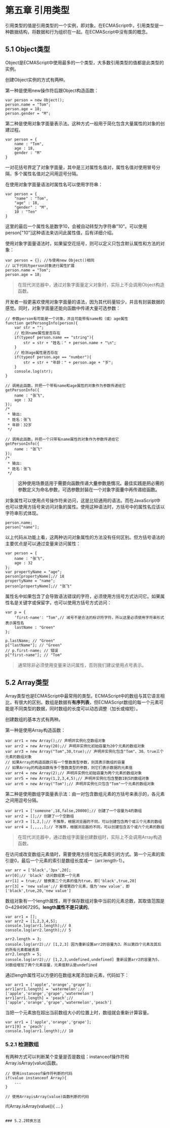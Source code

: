 # 第五章 引用类型

引用类型的值是引用类型的一个实例，即对象。在ECMAScript中，引用类型是一种数据结构，将数据和行为组织在一起。在ECMAScript中没有类的概念。

## 5.1 Object类型

Object是ECMAScript中使用最多的一个类型，大多数引用类型的值都是此类型的实例。

创建Object实例的方式有两种。

第一种是使用new操作符后跟Object构造函数：

```
var person = new Object();
person.name = "Tom";
person.age = 18;
person.gender = "M";
```

第二种是使用对象字面量表示法。这种方式一般用于简化包含大量属性的对象的创建过程。

```
var person = {
	name : "Tom",
	age : 18,
	gender : "M"
}
```

一对花括号界定了对象字面量，其中是三对属性名值对，属性名值对使用冒号分隔，多个属性名值对之间用逗号分隔。

在使用对象字面量语法时属性名可以使用字符串：

```
var person = {
	"name" : "Tom",
	"age" : 18,
	"gender" : "M",
	10 : "Ten"
}
```

这里的最后一个属性名是数字10，会被自动转型为字符串"10"。可以使用person["10"]这种语法来访问此属性值，后有详细介绍。

使用对象字面量语法时，如果留空花括号，则可以定义只包含默认属性和方法的对象：

```
var person = {}; //与使用new Object()相同
// 以下代码为person对象进行属性扩展
person.name = "Tom";
person.age = 18;
```

>在现代浏览器中，通过对象字面量定义对象时，实际上不会调用Object构造函数。

开发者一般更喜欢使用对象字面量的语法，因为其代码量较少，并且有封装数据的感觉。同时，对象字面量还能向函数中传递大量可选参数：

```
// 参数person有可能是一个对象，并且可能带有name和（或）age属性
function getPersongInfo(person){
	var str = "";
	// 检测name属性是否存在
	if(typeof person.name == "string"){
		str = str + "姓名：" + person.name + "\n";
	}
	// 检测age属性是否存在
	if(typeof person.age == "number"){
		str = str + "年龄：" + person.age + "岁";
	}
	console.log(str);
}

// 调用此函数，并把一个带有name和age属性的对象作为参数传递给它
getPersonInfo({
	name : "张飞",
	age : 32
});
/*
 * 输出:
 * 姓名：张飞
 * 年龄：32岁
 */

// 调用此函数，并把一个只带有name属性的对象作为参数传递给它
getPersonInfo({
	name : "张飞"
});
/*
 * 输出:
 * 姓名：张飞
 */
```

>**这种使用场景适用于需要向函数传递大量参数是情况。最佳实践是把必需的参数定义为命名参数，可选参数封装在一个对象字面量中再传递给函数。**

对象属性可以使用点号操作符来访问，这是比较通用的语法。而在JavaScript中也可以使用方括号来访问对象的属性。使用这种语法时，方括号中的属性名应该以字符串形式体现。

```
person.name;
person["name"];
```

以上代码从功能上看，这两种访问对象属性的方法没有任何区别。但方括号语法的主要优点是可以通过变量来访问属性：

```
var person = {
	name : "张飞",
	age : 32
};
var propertyName = "age";
person[propertyName];// 18
propertyName = "name";
person[propertyName];// "张飞"
```

属性名中如果包含了会导致语法错误的字符，必须使用方括号方式访问它。如果属性名是关键字或保留字，也可以使用方括号方式访问：

```
var p = {
	'first-name': "Tom",// 减号不是合法的标识符字符，所以这里必须使用字符串形式表示属性名
	lastName : "Green"
};

p.lastName; // "Green"
p["lastName"]; // "Green"
// p.first-name; // 错误
p["first-name"]; // "Tom"
```

>通常除非必须使用变量来访问属性，否则我们建议使用点号表示。

## 5.2 Array类型

Array类型也是ECMAScript中最常用的类型。ECMAScript中的数组与其它语言相比，有很大的区别。数组是数据有**有序列表**，但ECMAScript数组的每一个元素可能是不同类型的数据，同时数组的长度可以动态调整（加长或缩短）。

创建数组的基本方式有两种。

第一种是使用Array构造函数：

```
var arr1 = new Array();// 声明并实例化空数组对象
var arr2 = new Array(20);// 声明并实例化初始容量为20个元素的数组对象
var arr3 = new Array("Tom",30,true);// 声明并实例化包含"Tom"、30、true三个元素的数组对象
// 如果Array的构造函数只有一个整数类型参数，则其表示数组的容量
// 如果Array的构造函数有多个整数类型的参数，则它们表示数据的元素值
var arr4 = new Array(2);// 声明并实例化初始容量为两个元素的数组对象
var arr5 = new Array(1,2,3,4,5);// 声明并实例化包含整数1到5的数组对象
var arr6 = new Array("Tom");// 声明并实例化只包含"Tom"一个元素的数组对象
```

第二种是使用数组字面量表示法：由一对包含数组元素的方括号来表示的，各元素之间用逗号分隔。

```
var arr1 = ['someone',18,false,20000];// 创建了一个容量为4的数组
var arr2 = [];// 创建了一个空数组
var arr3 = [1,2,];// 不推荐，根据浏览器的不同，可以创建包含两个或三个元素的数组
var arr4 = [,,,,,];// 不推荐，根据浏览器的不同，可以创建包含五个或六个元素的数组
```

>在现代浏览器中，通过数组字面量创建数组时，实际上不会调用Array构造函数。

在访问或改变数组元素值时，需要使用方括号加元素索引的方式。第一个元素的索引是0，最后一个元素的索引是数组长度减一（arr.length-1）。

```
var arr = ['black','3px',20];
arr[0];// 'black' 访问数组第一个元素
arr[1] = true;// 替换第二个元素的值为true，即['black',true,20]
arr[3] = 'new value';// 新增第四个元素，值为'new value'，即['black',true,20,'new value']
```

数组对象有一个length属性，用于保存数组对象中当前的元素总数，其取值范围是0~4294967295。**length属性不是只读的**。

```
var arr1 = [];
var arr2 = [1,2,3,4,5];
console.log(arr1.length);// 0
console.log(arr2.length);// 5

arr2.length = 3;
console.log(arr2);// [1,2,3] 因为重新设置arr2的容量为3，所以第四个元素及其后的所有元素都被丢弃
arr2.length = 5;
console.log(arr2);// [1,2,3,undefined,undefined] 重新设置arr2的容量为5，对数组增加了两个元素容量，元素值默认是undefined
```

通过length属性可以方便的在数组末尾添加新元素，代码如下：

```
var arr1 = ['apple','orange','grape'];
arr1[arr1.length] = 'watermelon';// ['apple','orange','grape','watermelon']
arr1[arr1.length] = 'peach';// ['apple','orange','grape','watermelon','peach']
```

当把一个元素放在超出当前数组大小的位置上时，数组就会重新计算容量。

```
var arr1 = ['apple','orange','grape'];
arr1[9] = 'peach';
console.log(arr1.length);// 10
```

### 5.2.1 检测数组

有两种方式可以判断某个变量是否是数组：instanceof操作符和Array.isArray(value)函数。

```
// 使用instanceof操作符判断的代码
if(value instanceof Array){
	...
}

// 使用ArrayisArray(value)函数判断的代码
```
if(Array.isArray(value)){
	...
}
```

### 5.2.2转换方法